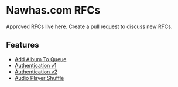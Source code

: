 # Nawhas.com RFCs

Approved RFCs live here. Create a pull request to discuss new RFCs.

## Features

- [Add Album To Queue](./features/add-album-to-queue/add-album-to-queue.md)
- [Authentication v1](./features/authentication-v1/authentication-v1.md)
- [Authentication v2](./features/authentication-v2/authentication-v2.md)
- [Audio Player Shuffle](./features/audio-shuffle/audio-shuffle.md)
